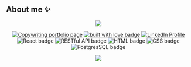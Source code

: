 ## About me ✨
<p align="center">
  <a href="https://courcollabs.com/"><img src="https://readme-typing-svg.demolab.com/?lines=Hi %F0%9F%91%8B I'm+Courey!+Nice+to+meet+you&font=Dancing+Script&size=40&center=true&width=550&height=70"/></a>
</p>

<p align="center">
  <a href="https://courcollabs.com/" target=" "><img alt="Copywriting portfolio page" src="https://img.shields.io/badge/my%20corporate-portfolio-61DAFB?style=flat" /></a>
  <a href="https://github.com/courjimen" target="_blank" rel="noopener noreferrer"><img src="https://img.shields.io/badge/built_with-love-red" alt="built with love badge" /></a>
  <a href="https://linkedin.com/in/coureyjimenez" target="_blank" rel="noopener noreferrer"><img src="https://img.shields.io/badge/connect_on-LinkedIn-yellow" alt="LinkedIn Profile" /></a>
<br/>
<a><img src="https://img.shields.io/badge/proficient-React-green" alt="React badge" /></a>
<a><img src="https://img.shields.io/badge/proficient-REST_API-blueviolet" alt="RESTful API badge" /></a>
<a><img src="http://img.shields.io/badge/advanced-HTML-pink" alt="HTML badge"/></a>
<a><img src="https://img.shields.io/badge/advanced-CSS-orange.svg?style=flat" alt="CSS badge" /></a>
<a><img src="https://img.shields.io/badge/proficient-PostgreSQL-blue" alt="PostgresSQL badge"/></a> 
</p>

<div align="center">
<picture align="center">
<source
  srcset="https://github-readme-stats.vercel.app/api?username=courjimen&show_icons=true&title_color=B67233&bg_color=000000&text_color=ffffff&icon_color=FFD700&hide_border=true&langs_count=8"
  media="(prefers-color-scheme: dark)"
/>
<source
  srcset="https://github-readme-stats.vercel.app/api?username=courjimen&show_icons=true&bg_color=ffd6e6&text_color=B67233&title_color=B67233&icon_color=89CEEB&hide_border=true"
  media="(prefers-color-scheme: light), (prefers-color-scheme: no-preference)"
/>
<img src="https://github-readme-stats.vercel.app/api?username=courjimen&show_icons=true" />
</picture>
</div>

<!--
**courjimen/courjimen** is a ✨ _special_ ✨ repository because its `README.md` (this file) appears on your GitHub profile.

Here are some ideas to get you started:

- 🔭 I’m currently working on ...
- 🌱 I’m currently learning ...
- 👯 I’m looking to collaborate on ...
- 🤔 I’m looking for help with ...
- 💬 Ask me about ...
- 📫 How to reach me: ...
- 😄 Pronouns: ...
- ⚡ Fun fact: ...
-->
